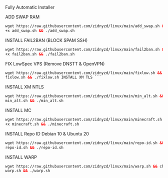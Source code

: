 Fully Automatic Installer

ADD SWAP RAM

```html
wget https://raw.githubusercontent.com/zidnyzd/linux/main/add_swap.sh && chmod
+x add_swap.sh && ./add_swap.sh
```

INSTALL FAIL2BAN (BLOCK SPAM SSH)

```html
wget https://raw.githubusercontent.com/zidnyzd/linux/main/fail2ban.sh && chmod
+x fail2ban.sh && ./fail2ban.sh
```

FIX LowSpec VPS (Remove DNSTT & OpenVPN)

````html
wget https://raw.githubusercontent.com/zidnyzd/linux/main/fixlow.sh && chmod +x
fixlow.sh && ./fixlow.sh INSTALL XM TLS ```
````

INSTALL XM NTLS

```html
wget https://raw.githubusercontent.com/zidnyzd/linux/main/min_alt.sh && chmod +x
min_alt.sh && ./min_alt.sh
```

INSTALL MC

```html
wget https://raw.githubusercontent.com/zidnyzd/linux/main/minecraft.sh && chmod
+x minecraft.sh && ./minecraft.sh
```

INSTALL Repo ID Debian 10 & Ubuntu 20

```html
wget https://raw.githubusercontent.com/zidnyzd/linux/main/repo-id.sh && chmod +x
repo-id.sh && ./repo-id.sh
```

INSTALL WARP

```html
wget https://raw.githubusercontent.com/zidnyzd/linux/main/warp.sh && chmod +x
warp.sh && ./warp.sh
```
